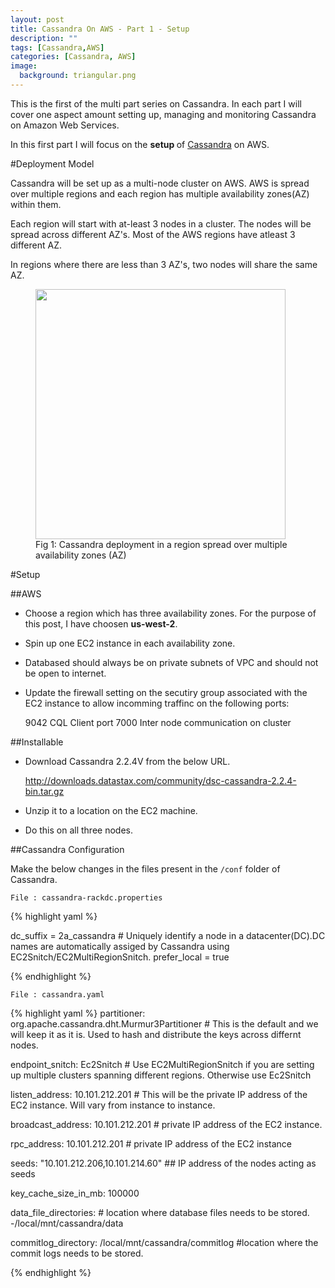 ```yaml
---
layout: post
title: Cassandra On AWS - Part 1 - Setup
description: ""
tags: [Cassandra,AWS]
categories: [Cassandra, AWS]
image:
  background: triangular.png
---
```


This is the first of the multi part series on Cassandra. In each part I will cover one aspect amount setting up, managing and monitoring Cassandra on 
Amazon Web Services.


In this first part I will focus on the <b> setup </b> of <a href="http://cassandra.apache.org/">Cassandra</a> on AWS.


#Deployment Model


Cassandra will be set up as a multi-node cluster on AWS. AWS is
spread over multiple regions and each region has multiple availability
zones(AZ) within them.

Each region will start with at-least 3 nodes in a cluster. The nodes will be spread across different AZ's. Most of the AWS regions have atleast 3 different AZ.

In regions where there are less than 3 AZ's, two nodes will share the same AZ.

<figure class="half center">
<img src="/images/cassandra-aws/cassandra-aws-archi.png" height="400px"></img>

<figcaption>Fig 1: Cassandra deployment in a region spread over multiple availability zones (AZ)</figcaption>
</figure>



#Setup


##AWS 

- Choose a region which has three availability zones. For the purpose of this post, I have choosen <b>us-west-2</b>.
- Spin up one EC2 instance in each availability zone.
- Databased should always be on private subnets of VPC and should not be open to internet.
- Update the firewall setting on the secutiry group associated with the EC2 instance to allow incomming traffinc on the following ports:

	9042	CQL Client port
	7000	Inter node communication on cluster

##Installable 

- Download Cassandra 2.2.4V from the below URL.

   http://downloads.datastax.com/community/dsc-cassandra-2.2.4-bin.tar.gz

- Unzip it to a location on the EC2 machine. 
- Do this on all three nodes.


##Cassandra Configuration
 
Make the below changes in the files present in the `/conf` folder of Cassandra.



`File : cassandra-rackdc.properties`

{% highlight yaml %}

dc_suffix = 2a_cassandra   # Uniquely identify a node in a datacenter(DC).DC names are automatically assiged by Cassandra using EC2Snitch/EC2MultiRegionSnitch.
prefer_local = true

{% endhighlight %}




`File : cassandra.yaml`

{% highlight yaml %}
partitioner: org.apache.cassandra.dht.Murmur3Partitioner  # This is the default and we will keep it as it is. Used to hash and distribute the keys across differnt nodes.

endpoint_snitch: Ec2Snitch  # Use EC2MultiRegionSnitch if you are setting up multiple clusters spanning different regions. Otherwise use Ec2Snitch

listen_address: 10.101.212.201  # This will be the private IP address of the EC2 instance. Will vary from instance to instance.

broadcast_address: 10.101.212.201  # private IP address of the EC2 instance.

rpc_address: 10.101.212.201  # private IP address of the EC2 instance

seeds: "10.101.212.206,10.101.214.60"   ## IP address of the nodes acting as seeds

key_cache_size_in_mb: 100000

data_file_directories:   # location where database files needs to be stored. 
   -/local/mnt/cassandra/data
   
commitlog_directory: /local/mnt/cassandra/commitlog  #location where the commit logs needs to be stored.

{% endhighlight %}
